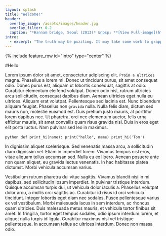 ```yaml
---
layout: splash
title: "Welcome!"
header:
  overlay_image: /assets/images/header.jpg
  overlay_filter: 0.2
  caption: "*Hannam bridge, Seoul (2013)* &nbsp; **[View Full-image](https://sangjoonlee.tk/assets/photographs/hannam_bridge_seoul_2013.jpg)**"
intro: 
  - excerpt: "The truth may be puzzling. It may take some work to grapple with. It may be counterintuitive. It may contradict deeply held prejudices. It may not be consonant with what we desperately want to be true. But our preferences do not determine what's true. - *Carl Sagan*"
---
```


{% include feature_row id="intro" type="center" %}

#Hello

Lorem ipsum dolor sit amet, consectetur adipiscing elit. `Proin a ultrices` magna. Phasellus a lorem mi. Donec ut tincidunt purus, sit amet consequat odio. Donec purus est, aliquam ut lobortis consequat, sagittis at odio. Curabitur elementum eleifend volutpat. Donec odio nisl, rutrum ultricies arcu sollicitudin, consequat dapibus diam. Aenean ultricies eget nulla eu ultrices. Aliquam erat volutpat. Pellentesque sed lacinia est. Nunc bibendum aliquam feugiat. Phasellus non `gravida` nulla. Nulla felis diam, dictum sed mauris non, molestie euismod est. Duis pretium justo mauris, at porttitor lorem dapibus nec. Ut pharetra, orci nec elementum auctor, felis urna efficitur mauris, sit amet convallis quam risus gravida nisi. Duis in eros eget elit porta luctus. Nam pulvinar sed leo in maximus.

​```python
def print_hi(name):
  print("hello", name)
print_hi('Tom')
​```

In dignissim aliquet scelerisque. Sed venenatis massa arcu, a sollicitudin diam dignissim vel. Etiam in imperdiet lorem. Vivamus tempus nisl eros, vitae aliquam tellus accumsan sed. Nulla eu ex libero. Aenean posuere ante non quam aliquet, eu gravida lectus venenatis. In hac habitasse platea dictumst. Morbi vehicula accumsan varius.

Vestibulum rutrum pharetra dui vitae sagittis. Vivamus blandit nisi in mi dapibus, sed sollicitudin ipsum imperdiet. In pulvinar tristique interdum. Quisque accumsan turpis dui, ut vehicula dolor iaculis a. Phasellus volutpat dolor arcu, a mollis orci sagittis ac. Curabitur id risus id orci vehicula tincidunt. Integer lobortis eget diam nec sodales. Fusce pellentesque varius ex vel vestibulum. Morbi malesuada lacus in sem interdum, ac rhoncus quam ultricies. Duis malesuada metus mauris, et vehicula tortor finibus sit amet. In fringilla, tortor eget tempus sodales, odio ipsum interdum lorem, et aliquet nulla turpis id ligula. Curabitur maximus nisl vel tristique pellentesque. In accumsan tellus ac ultrices interdum. Donec non massa odio.

[homepage]: https://sangjoonlee.tk/

